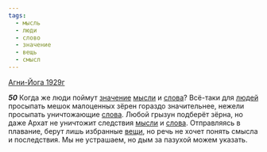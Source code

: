 ```yaml
---
tags:
  - мысль
  - люди
  - слово
  - значение
  - вещь
  - смысл
---
```


[Агни-Йога 1929г](/agni/1929)

___50___
Когда же люди поймут [значение](/tag/#значение) [мысли](/tag/#мысль) и [слова](/tag/#слово)? Всё-таки для [людей](/tag/#люди) просыпать мешок малоценных зёрен гораздо значительнее, нежели просыпать уничтожающие [слова](/tag/#слово). Любой грызун подберёт зёрна, но даже Архат не уничтожит следствия [мысли](/tag/#мысль) и [слова](/tag/#слово). Отправляясь в плавание, берут лишь избранные [вещи](/tag/#вещь), но речь не хочет понять смысла и последствия. Мы не устрашаем, но дым за пазухой можем указать.